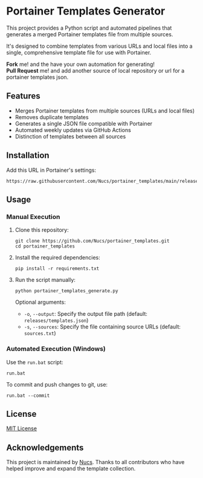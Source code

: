 # Portainer Templates Generator

This project provides a Python script and automated pipelines that generates a merged Portainer templates file from multiple sources. 

It's designed to combine templates from various URLs and local files into a single, comprehensive template file for use with Portainer.

**Fork** me! and the have your own automation for generating!<br/>
**Pull Request** me! and add another source of local repository or url for a portainer templates json.

## Features

- Merges Portainer templates from multiple sources (URLs and local files)
- Removes duplicate templates
- Generates a single JSON file compatible with Portainer
- Automated weekly updates via GitHub Actions
- Distinction of templates between all sources
## Installation

Add this URL in Portainer's settings:

```
https://raw.githubusercontent.com/Nucs/portainer_templates/main/releases/templates.json
```

## Usage

### Manual Execution


1. Clone this repository:
   ```
   git clone https://github.com/Nucs/portainer_templates.git
   cd portainer_templates
   ```

2. Install the required dependencies:
   ```
   pip install -r requirements.txt
   ```

3. Run the script manually:

   ```
   python portainer_templates_generate.py
   ```

   Optional arguments:
   - `-o`, `--output`: Specify the output file path (default: `releases/templates.json`)
   - `-s`, `--sources`: Specify the file containing source URLs (default: `sources.txt`)

### Automated Execution (Windows)

Use the `run.bat` script:

```
run.bat
```

To commit and push changes to git, use:

```
run.bat --commit
```

## License

[MIT License](LICENSE)

## Acknowledgements

This project is maintained by [Nucs](https://github.com/Nucs). Thanks to all contributors who have helped improve and expand the template collection.
